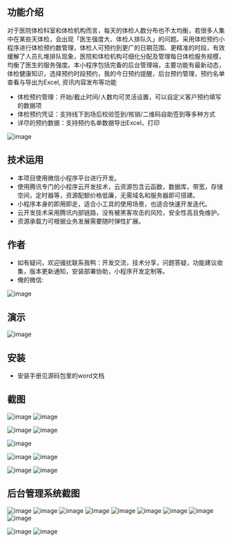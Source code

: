 ## 功能介绍 
    
对于医院体检科室和体检机构而言，每天的体检人数分布也不太均衡，若很多人集中在某些天体检，会出现「医生强度大、体检人排队久」的问题。采用体检预约小程序进行体检预约数管理，体检人可预约到更广的日期范围、更精准的时段，有效缓解了人员扎堆排队现象，医院和体检机构可细化分配及管理每日体检服务规模，均衡了医生的服务强度。本小程序包括完备的后台管理端，主要功能有最新动态，体检健康知识，选择预约时段预约，我的今日预约提醒，后台预约管理，预约名单查看与导出为Excel, 资讯内容发布等功能

- 体检预约管理：开始/截止时间/人数均可灵活设置，可以自定义客户预约填写的数据项
- 体检预约凭证：支持线下到场后校验签到/核销/二维码自助签到等多种方式
- 详尽的预约数据：支持预约名单数据导出Excel，打印

![image](https://user-images.githubusercontent.com/92237001/164390884-f93ebcc0-a7de-47c9-bb01-a57c8a3f82ff.png)

## 技术运用
- 本项目使用微信小程序平台进行开发。
- 使用腾讯专门的小程序云开发技术，云资源包含云函数，数据库，带宽，存储空间，定时器等，资源配额价格低廉，无需域名和服务器即可搭建。
- 小程序本身的即用即走，适合小工具的使用场景，也适合快速开发迭代。
- 云开发技术采用腾讯内部链路，没有被黑客攻击的风险，安全性高且免维护。
- 资源承载力可根据业务发展需要随时弹性扩展。  



## 作者
- 如有疑问，欢迎骚扰联系我鸭：开发交流，技术分享，问题答疑，功能建议收集，版本更新通知，安装部署协助，小程序开发定制等。
- 俺的微信:
 
![image](https://user-images.githubusercontent.com/92237001/164390925-fe5b4d27-a11e-4da5-8151-296c1b25463d.png)



## 演示

![image](https://user-images.githubusercontent.com/92237001/164390890-4eb9c42c-9c3f-4d1c-b3f5-860ff3b0cc2a.png)
 
 

## 安装

- 安装手册见源码包里的word文档




## 截图
![image](https://user-images.githubusercontent.com/92237001/164390975-a6b1bace-f7b3-413a-9798-5d6393286e31.png)
![image](https://user-images.githubusercontent.com/92237001/164390980-145cb89c-d72e-4033-b174-83413d891b7f.png)

![image](https://user-images.githubusercontent.com/92237001/164390991-29483c6d-b7bb-405c-8064-afe2cbc0e312.png)
![image](https://user-images.githubusercontent.com/92237001/164390998-b72ee99e-aaaf-4e44-abd2-a509b0b13390.png)

![image](https://user-images.githubusercontent.com/92237001/164391005-80f2c1b5-0758-4129-913c-1a216f560013.png)

![image](https://user-images.githubusercontent.com/92237001/164391010-4e8857d0-8d7f-47a7-9138-1f92d7b39813.png)
![image](https://user-images.githubusercontent.com/92237001/164391013-706b8aeb-d99d-4a87-95a9-fdd444c02fb3.png)

 ![image](https://user-images.githubusercontent.com/92237001/164391017-049e14e2-7379-4bac-beb6-5cf61a04b9e3.png)
![image](https://user-images.githubusercontent.com/92237001/164391037-e213dbd7-f7bb-41be-b1bc-516b8c3ce8c9.png)


## 后台管理系统截图

 ![image](https://user-images.githubusercontent.com/92237001/164391045-51735e2d-a9dd-41a2-a49a-5eaa36307058.png)
 ![image](https://user-images.githubusercontent.com/92237001/164391054-b6178743-eed2-4ff5-8097-788ee7e7ba1c.png)
![image](https://user-images.githubusercontent.com/92237001/164391084-8b88f0df-21c9-4337-bca5-27871dec8e0b.png)
![image](https://user-images.githubusercontent.com/92237001/164391096-0a57a98f-74f8-466b-a539-310b9f1e5616.png)
![image](https://user-images.githubusercontent.com/92237001/164391073-38d4c866-43c9-4840-956d-e6059133b6aa.png)
![image](https://user-images.githubusercontent.com/92237001/164391119-eca87009-e1b3-44ff-867c-54516bd9a694.png)
![image](https://user-images.githubusercontent.com/92237001/164391124-3f73111f-5328-47dd-87a5-997c2cb562b9.png)
![image](https://user-images.githubusercontent.com/92237001/164391133-843442b1-c293-43ad-801c-246975a1bdbb.png)
![image](https://user-images.githubusercontent.com/92237001/164391138-b3efb367-b64e-48fc-a96b-0b80b1c159fa.png)

![image](https://user-images.githubusercontent.com/92237001/164391109-81875185-f7a6-423e-bb02-3f26804a5e3d.png)
![image](https://user-images.githubusercontent.com/92237001/164391154-805abd26-e8ef-4012-a1d5-deedb6fbc2b8.png)
